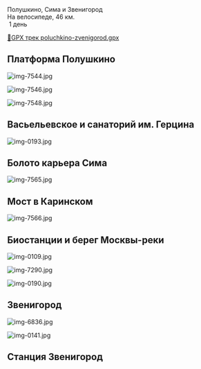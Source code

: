
<link rel="stylesheet" href="../assets-custom/css/style-markdown.css">
<div class="cover-container" style="background-image: url('sima-1200.jpg');">
	<div class="cover-text">
		<div class="cover-title">
            Полушкино, Сима и Звенигород
        </div>
		<div class="cover-description">
			<div class="packages-location">
                <img loading="lazy" src="../assets-custom/icon-bike.png" alt="" class="cover-icon">
                <div class="h4-default regular">На велосипеде, 46 км.</div>
            </div>
            <div>
                <img class="cover-icon" loading="lazy" src="../assets-custom/icon-time.png" alt=""  />
                <span>1 день</span>
            </div>
		</div>
	</div>
</div>

<div id="map"></div>

[📍GPX трек poluchkino-zvenigorod.gpx](poluchkino-zvenigorod.gpx)

## Платформа Полушкино

![img-7544.jpg](../0-images/zvenigorod/img-7544.jpg)

![img-7546.jpg](../0-images/zvenigorod/img-7546.jpg)

![img-7548.jpg](../0-images/zvenigorod/img-7548.jpg)

## Васьельевское и санаторий им. Герцина


![img-0193.jpg](../0-images/zvenigorod/img-0193.jpg)

## Болото карьера Сима

![img-7565.jpg](../0-images/zvenigorod/img-7565.jpg)

## Мост в Каринском

![img-7566.jpg](../0-images/zvenigorod/img-7566.jpg)

## Биостанции и берег Москвы-реки

![img-0109.jpg](../0-images/zvenigorod/img-0109.jpg)

![img-7290.jpg](../0-images/zvenigorod/img-7290.jpg)

![img-0190.jpg](../0-images/zvenigorod/img-0190.jpg)


## Звенигород

![img-6836.jpg](../0-images/zvenigorod/img-6836.jpg)

![img-0141.jpg](../0-images/zvenigorod/img-0141.jpg)

## Станция Звенигород















<link href="https://api.mapbox.com/mapbox-gl-js/v3.10.0/mapbox-gl.css" rel="stylesheet">
<script src="https://api.mapbox.com/mapbox-gl-js/v3.10.0/mapbox-gl.js"></script>
<script src="https://cdn.jsdelivr.net/npm/js-yaml@4.1.0/dist/js-yaml.min.js"></script>
<script src="../assets-custom/js/cozy-journey.js"></script>
<script>architectMap({
    tracks: [{path: 'poluchkino-zvenigorod.gpx'}, {path: 'sima.gpx', color: 'blue'}],
    points: 'points.yaml',
    zoom: 6.8,
    center: [37.49433, 55.59333],
    fitDuration: 6000
 });
</script>